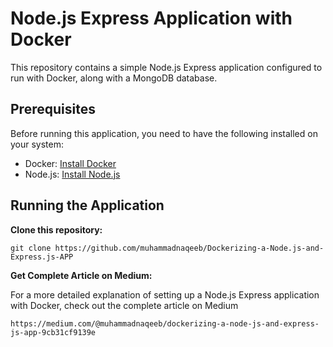 # Node.js Express Application with Docker

This repository contains a simple Node.js Express application configured to run with Docker, along with a MongoDB database.

## Prerequisites

Before running this application, you need to have the following installed on your system:

- Docker: [Install Docker](https://docs.docker.com/get-docker/)
- Node.js: [Install Node.js](https://nodejs.org/)

## Running the Application

**Clone this repository:**

   ```
   git clone https://github.com/muhammadnaqeeb/Dockerizing-a-Node.js-and-Express.js-APP 
   ```

**Get Complete Article on Medium:**

For a more detailed explanation of setting up a Node.js Express application with Docker, check out the complete article on Medium

```
https://medium.com/@muhammadnaqeeb/dockerizing-a-node-js-and-express-js-app-9cb31cf9139e
```